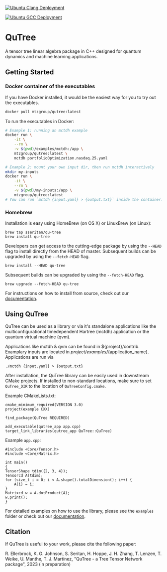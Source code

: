 [![Ubuntu Clang Deployment](https://github.com/roman-ellerbrock/QuTree/actions/workflows/ubuntu-clang.yml/badge.svg)](https://github.com/roman-ellerbrock/QuTree/actions/workflows/ubuntu-clang.yml)

[![Ubuntu GCC Deployment](https://github.com/roman-ellerbrock/QuTree/actions/workflows/ubuntu-gcc.yml/badge.svg)](https://github.com/roman-ellerbrock/QuTree/actions/workflows/ubuntu-gcc.yml)

# QuTree

A tensor tree linear algebra package in C++ designed for quantum dynamics and machine learning applications.

## Getting Started

### Docker container of the executables

If you have Docker installed, it would be the easiest way for you to try out the executables.

```bash
docker pull mtzgroup/qutree:latest
```

To run the executables in Docker:

```bash
# Example 1: running an mctdh example
docker run \
	-it \
	--rm \
	-v $(pwd)/examples/mctdh:/app \
	mtzgroup/qutree:latest \
	mctdh portfolioOptimization.nasdaq.25.yaml

# Example 2: mount your own input dir, then run mctdh interactively
mkdir my-inputs
docker run \
	-it \
	--rm \
	-v $(pwd)/my-inputs:/app \
	mtzgroup/qutree:latest
# You can run `mctdh {input.yaml} > {output.txt}` inside the container.
```

### Homebrew

Installation is easy using HomeBrew (on OS X) or LinuxBrew (on Linux):
```
brew tap sseritan/qu-tree
brew install qu-tree
```

Developers can get access to the cutting-edge package by using the `--HEAD` flag to install directly from the HEAD of master.
Subsequent builds can be upgraded by using the `--fetch-HEAD` flag.
```
brew install --HEAD qu-tree
```
Subsequent builds can be upgraded by using the `--fetch-HEAD` flag.
```
brew upgrade --fetch-HEAD qu-tree
```

For instructions on how to install from source, check out our [documentation](https://qutree.readthedocs.io/en/latest/).

## Using QuTree

QuTree can be used as a library or via it's standalone applications like the multiconfigurational timedependent 
Hartree (mctdh) application or the quantum virtual machine (qvm).

Applications like mctdh & qvm can be found in ${project}/contrib. Examplary inputs are located in 
${project}/examples/${application_name}. Applications are run via
```
./mctdh {input.yaml} > {output.txt}
```

After installation, the QuTree library can be easily used in downstream CMake projects.
If installed to non-standard locations, make sure to set `QuTree_DIR` to the location of `QuTreeConfig.cmake`.

Example CMakeLists.txt:
```
cmake_minimum_required(VERSION 3.0)
project(example CXX)

find_package(QuTree REQUIRED)

add_executable(qutree_app app.cpp)
target_link_libraries(qutree_app QuTree::QuTree)
```

Example `app.cpp`:
```
#include <Core/Tensor.h>
#include <Core/Matrix.h>

int main()
{
TensorShape tdim({2, 3, 4});
Tensorcd A(tdim);
for (size_t i = 0; i < A.shape().totalDimension(); i++) {
    A(i) = i;
}
Matrixcd w = A.dotProduct(A);
w.print();
}
```

For detailed examples on how to use the library, please see the `examples` folder
 or check out our [documentation](https://qutree.readthedocs.io/en/latest/).

## Citation

If QuTree is useful to your work, please cite the following paper:

R. Ellerbrock, K. G. Johnson, S. Seritan, H. Hoppe, J. H. Zhang, T. Lenzen, T. Weike, U. Manthe, T. J. Martínez,
"QuTree - a Tree Tensor Network package", 2023 (in preparation)
